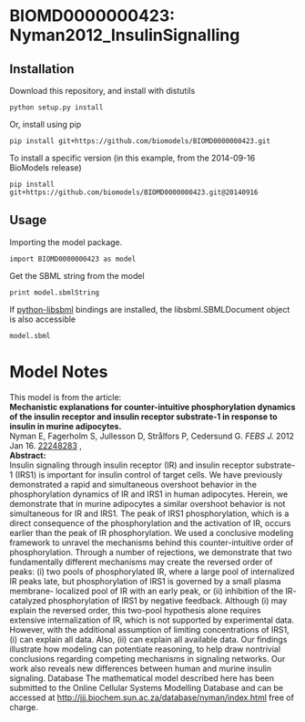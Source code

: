 # BIOMD0000000423: Nyman2012_InsulinSignalling

## Installation

Download this repository, and install with distutils

`python setup.py install`

Or, install using pip

`pip install git+https://github.com/biomodels/BIOMD0000000423.git`

To install a specific version (in this example, from the 2014-09-16 BioModels release)

`pip install git+https://github.com/biomodels/BIOMD0000000423.git@20140916`

## Usage

Importing the model package.

`import BIOMD0000000423 as model`

Get the SBML string from the model

`print model.sbmlString`

If [python-libsbml](https://pypi.python.org/pypi/python-libsbml) bindings are
installed, the libsbml.SBMLDocument object is also accessible

`model.sbml`


# Model Notes


This model is from the article:  
**Mechanistic explanations for counter-intuitive phosphorylation dynamics of the insulin receptor and insulin receptor substrate-1 in response to insulin in murine adipocytes.**   
Nyman E, Fagerholm S, Jullesson D, Strålfors P, Cedersund G. _FEBS J._ 2012
Jan 16. [22248283](http://www.ncbi.nlm.nih.gov/pubmed/22248283) ,  
**Abstract:**   
Insulin signaling through insulin receptor (IR) and insulin receptor
substrate-1 (IRS1) is important for insulin control of target cells. We have
previously demonstrated a rapid and simultaneous overshoot behavior in the
phosphorylation dynamics of IR and IRS1 in human adipocytes. Herein, we
demonstrate that in murine adipocytes a similar overshoot behavior is not
simultaneous for IR and IRS1. The peak of IRS1 phosphorylation, which is a
direct consequence of the phosphorylation and the activation of IR, occurs
earlier than the peak of IR phosphorylation. We used a conclusive modeling
framework to unravel the mechanisms behind this counter-intuitive order of
phosphorylation. Through a number of rejections, we demonstrate that two
fundamentally different mechanisms may create the reversed order of peaks: (i)
two pools of phosphorylated IR, where a large pool of internalized IR peaks
late, but phosphorylation of IRS1 is governed by a small plasma membrane-
localized pool of IR with an early peak, or (ii) inhibition of the IR-
catalyzed phosphorylation of IRS1 by negative feedback. Although (i) may
explain the reversed order, this two-pool hypothesis alone requires extensive
internalization of IR, which is not supported by experimental data. However,
with the additional assumption of limiting concentrations of IRS1, (i) can
explain all data. Also, (ii) can explain all available data. Our findings
illustrate how modeling can potentiate reasoning, to help draw nontrivial
conclusions regarding competing mechanisms in signaling networks. Our work
also reveals new differences between human and murine insulin signaling.
Database The mathematical model described here has been submitted to the
Online Cellular Systems Modelling Database and can be accessed at
http://jjj.biochem.sun.ac.za/database/nyman/index.html free of charge.


